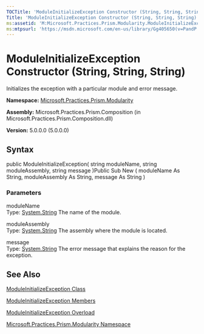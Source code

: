 ```yaml
---
TOCTitle: 'ModuleInitializeException Constructor (String, String, String)'
Title: 'ModuleInitializeException Constructor (String, String, String) (Microsoft.Practices.Prism.Modularity)'
ms:assetid: 'M:Microsoft.Practices.Prism.Modularity.ModuleInitializeException.\#ctor(System.String,System.String,System.String)'
ms:mtpsurl: 'https://msdn.microsoft.com/en-us/library/Gg405650(v=PandP.50)'
---
```



# ModuleInitializeException Constructor (String, String, String)

Initializes the exception with a particular module and error message.

**Namespace:** [Microsoft.Practices.Prism.Modularity](https://msdn.microsoft.com/library/microsoft.practices.prism.modularity)
**Assembly:** Microsoft.Practices.Prism.Composition (in Microsoft.Practices.Prism.Composition.dll)

**Version:** 5.0.0.0 (5.0.0.0)

## Syntax

public ModuleInitializeException( string moduleName, string moduleAssembly, string message )Public Sub New ( moduleName As String, moduleAssembly As String, message As String )

### Parameters

moduleName  
Type: [System.String](http://msdn.microsoft.com/en-us/library/s1wwdcbf)
The name of the module.

moduleAssembly  
Type: [System.String](http://msdn.microsoft.com/en-us/library/s1wwdcbf)
The assembly where the module is located.

message  
Type: [System.String](http://msdn.microsoft.com/en-us/library/s1wwdcbf)
The error message that explains the reason for the exception.

## See Also

[ModuleInitializeException Class](https://msdn.microsoft.com/library/microsoft.practices.prism.modularity.moduleinitializeexception)

[ModuleInitializeException Members](https://msdn.microsoft.com/allmembers.t:microsoft.practices.prism.modularity.moduleinitializeexception)

[ModuleInitializeException Overload](https://msdn.microsoft.com/overload:microsoft.practices.prism.modularity.moduleinitializeexception.)

[Microsoft.Practices.Prism.Modularity Namespace](https://msdn.microsoft.com/library/microsoft.practices.prism.modularity)
